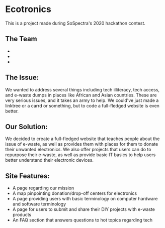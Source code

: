 # Ecotronics

This is a project made during SoSpectra's 2020 hackathon contest. 

## The Team
- 
-
-

## The Issue:

We wanted to address several things including tech illiteracy, tech access, and e-waste dumps in places like African and Asian countries. These are very serious 
issues, and it takes an army to help. We could've just made a linktree or a carrd or something, but to code a full-fledged website is even better.

## Our Solution:

We decided to create a full-fledged website that teaches people about the issue of e-waste, as well as provides them with places for them to donate their unwanted 
electronics. We also offer projects that users can do to repurpose their e-waste, as well as provide basic IT basics to help users better understand their 
electronic devices.

## Site Features:
- A page regarding our mission
- A map pinpointing donation/drop-off centers for electronics
- A page providing users with basic terminology on computer hardware and software terminology
- A page for users to submit and share their DIY projects with e-waste products
- An FAQ section that answers questions to hot topics regarding tech
